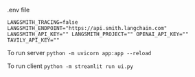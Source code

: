 .env file

`
LANGSMITH_TRACING=false
LANGSMITH_ENDPOINT="https://api.smith.langchain.com"
LANGSMITH_API_KEY=""
LANGSMITH_PROJECT=""
OPENAI_API_KEY=""
TAVILY_API_KEY=""
`

To run server
`
python -m uvicorn app:app --reload
`

To run client
`
python -m streamlit run ui.py
`